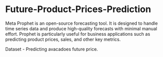# Future-Product-Prices-Prediction

Meta Prophet is an open-source forecasting tool. It is designed to handle time series data and produce high-quality forecasts with minimal manual effort. Prophet is particularly useful for business applications such as predicting product prices, sales, and other key metrics.

Dataset - Predicting avacadoes future price.
